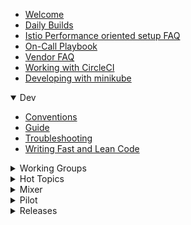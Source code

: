 
- [Welcome](Home)
- [Daily Builds](Daily%20Builds)
- [Istio Performance oriented setup FAQ](Istio-Performance-oriented-setup-FAQ)
- [On\-Call Playbook](On-Call%20Playbook)
- [Vendor FAQ](Vendor-FAQ)
- [Working with CircleCI](Working-with-CircleCI)
- [Developing with minikube](Developing-with-minikube)

<details open>
  <summary>Dev</summary>

- [Conventions](Dev-Conventions)
- [Guide](Dev-Guide)
- [Troubleshooting](Dev-Troubleshooting)
- [Writing Fast and Lean Code](Dev-Writing-Fast-and-Lean-Code)

</details>

<details>
  <summary>Working Groups</summary>

- [API Management](API-Management-WG)
- [Config](Config-WG)
- [Environments](Environments-WG)
- [Networking](Networking-WG)
- [Performance & Scalability](Perf-and-Scalability-WG)
- [Policies & Telemetry](Policies-and-Telemetry-WG)
- [Test & Release](Test-and-Release-WG)
</details>

<details>
  <summary>Hot Topics</summary>

- [API Management](API-Management-Hot-Topics)
- [Config](Config-Hot-Topics)
- [Environments](Environments-Hot-Topics)
- [Networking](Networking-Hot-Topics)
- [Performance & Scalability](Perf-and-Scalability-Hot-Topics)
- [Policies & Telemetry](Policies-and-Telemetry-Hot-Topics)
- [Test & Release](Test-and-Release-Hot-Topics)
</details>

<details>
  <summary>Mixer</summary>

- [Adapter Dev Guide](Mixer-Adapter-Dev-Guide)
- [Adapter Walkthrough](Mixer-Adapter-Walkthrough)
- [Running a Local Instance](Mixer-Running-a-Local-Instance)
- [Template Dev Guide](Mixer-Template-Dev-Guide)
- [Using a Custom Adapter](Mixer-Using-a-Custom-Adapter)

</details>

<details>
  <summary>Pilot</summary>

- [Proxy redirection](Proxy-Redirection)

</details>

<details>
  <summary>Releases</summary>

- [v0.2.1](v0.2.1)
- [v0.2.10](v0.2.10)
- [v0.2.12](v0.2.12)
- [v0.2.2](v0.2.2)
- [v0.2.4](v0.2.4)
- [v0.2.6](v0.2.6)
- [v0.2.7](v0.2.7)
- [v0.2.9](v0.2.9)
- [v0.3.0](v0.3.0)
- [v0.4.0](v0.4.0)
- [v0.5.1](v0.5.1)
</details>
